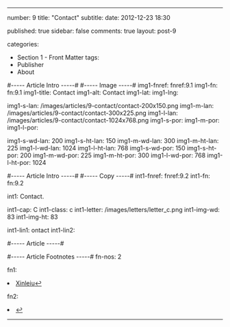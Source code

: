 ---

number: 9
title: "Contact"
subtitle:
date: 2012-12-23 18:30

published: true
sidebar: false
comments: true
layout: post-9

categories: 
- Section 1 - Front Matter
tags:
- Publisher
- About


#----- Article Intro -----#
#----- Image -----#
img1-fnref: fnref:9.1
img1-fn: fn:9.1
img1-title: Contact
img1-alt: Contact
img1-lat:
img1-lng:

img1-s-lan: /images/articles/9-contact/contact-200x150.png
img1-m-lan: /images/articles/9-contact/contact-300x225.png
img1-l-lan: /images/articles/9-contact/contact-1024x768.png
img1-s-por:
img1-m-por:	
img1-l-por:

img1-s-wd-lan: 200
img1-s-ht-lan: 150
img1-m-wd-lan: 300
img1-m-ht-lan: 225
img1-l-wd-lan: 1024
img1-l-ht-lan: 768
img1-s-wd-por: 150
img1-s-ht-por: 200
img1-m-wd-por: 225
img1-m-ht-por: 300
img1-l-wd-por: 768
img1-l-ht-por: 1024


#----- Article Intro -----#
#----- Copy -----#
int1-fnref: fnref:9.2
int1-fn: fn:9.2

int1: Contact.

int1-cap: C
int1-class: c
int1-letter: /images/letters/letter_c.png
int1-img-wd: 83
int1-img-ht: 83

int1-lin1: ontact
int1-lin2:


#----- Article -----#


#----- Article Footnotes -----#
fn-nos: 2

fn1: <li id="fn:1.1"><a href="http://www.xinlelu.com/en/node/280">Xinleiu</a><a href="#fnref:1.1">&#8617;</a></li>

fn2: <li id="fn:1.2"><a href="#fnref:1.2">&#8617;</a></li>

---